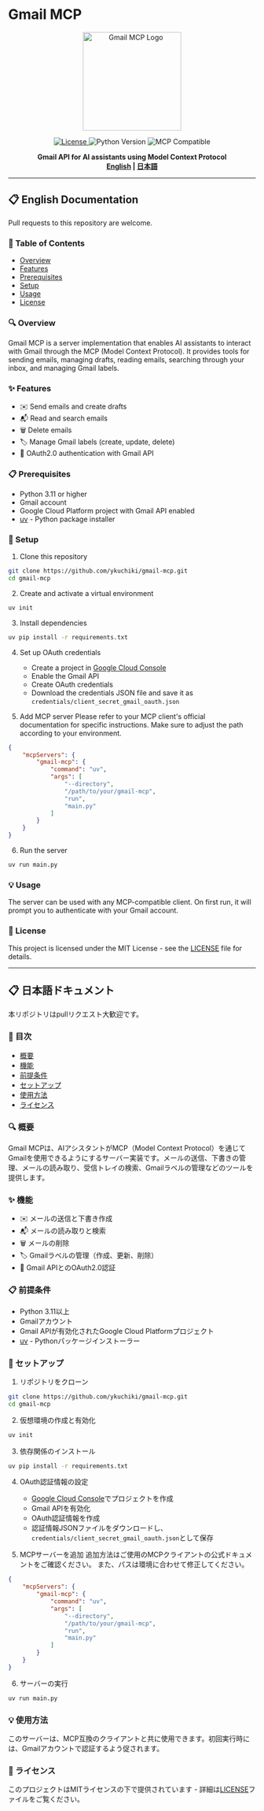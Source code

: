 # Gmail MCP

<p align="center">
  <img src="https://github.com/ykuchiki/gmail-mcp/blob/main/assets/gmail-mcp-logo.png" alt="Gmail MCP Logo" width="200">
</p>

<p align="center">
  <a href="https://github.com/ykuchiki/gmail-mcp/LICENSE">
    <img src="https://img.shields.io/github/license/ykuchiki/gmail-mcp" alt="License">
  </a>
  <img src="https://img.shields.io/badge/python-3.11+-blue.svg" alt="Python Version">
  <img src="https://img.shields.io/badge/MCP-compatible-brightgreen.svg" alt="MCP Compatible">
</p>

<p align="center">
  <b>Gmail API for AI assistants using Model Context Protocol</b><br>
  <b><a href="#english">English</a> | <a href="#japanese">日本語</a></b>
</p>

---

<a id="english"></a>

## 📋 English Documentation

Pull requests to this repository are welcome.

### 📖 Table of Contents
- [Overview](#overview)
- [Features](#features)
- [Prerequisites](#prerequisites)
- [Setup](#setup)
- [Usage](#usage)
- [License](#license)

### 🔍 Overview

Gmail MCP is a server implementation that enables AI assistants to interact with Gmail through the MCP (Model Context Protocol). It provides tools for sending emails, managing drafts, reading emails, searching through your inbox, and managing Gmail labels.

### ✨ Features

- ✉️ Send emails and create drafts
- 📬 Read and search emails 
- 🗑️ Delete emails
- 🏷️ Manage Gmail labels (create, update, delete)
- 🔐 OAuth2.0 authentication with Gmail API

### 📋 Prerequisites

- Python 3.11 or higher
- Gmail account
- Google Cloud Platform project with Gmail API enabled
- [uv](https://github.com/astral-sh/uv) - Python package installer

### 🚀 Setup

1. Clone this repository
```bash
git clone https://github.com/ykuchiki/gmail-mcp.git
cd gmail-mcp
```

2. Create and activate a virtual environment
```bash
uv init
```

3. Install dependencies
```bash
uv pip install -r requirements.txt
```

4. Set up OAuth credentials
   - Create a project in [Google Cloud Console](https://console.cloud.google.com/)
   - Enable the Gmail API
   - Create OAuth credentials
   - Download the credentials JSON file and save it as `credentials/client_secret_gmail_oauth.json`

5. Add MCP server
Please refer to your MCP client's official documentation for specific instructions. Make sure to adjust the path according to your environment.
```json
{
    "mcpServers": {
        "gmail-mcp": {
            "command": "uv",
            "args": [
                "--directory",
                "/path/to/your/gmail-mcp",
                "run",
                "main.py"
            ]
        }
    }
}
```

6. Run the server
```bash
uv run main.py
```

### 💡 Usage

The server can be used with any MCP-compatible client. On first run, it will prompt you to authenticate with your Gmail account.

### 📄 License

This project is licensed under the MIT License - see the [LICENSE](LICENSE) file for details.

---

<a id="japanese"></a>

## 📋 日本語ドキュメント

本リポジトリはpullリクエスト大歓迎です。

### 📖 目次
- [概要](#概要)
- [機能](#機能)
- [前提条件](#前提条件)
- [セットアップ](#セットアップ)
- [使用方法](#使用方法)
- [ライセンス](#ライセンス)

### 🔍 概要

Gmail MCPは、AIアシスタントがMCP（Model Context Protocol）を通じてGmailを使用できるようにするサーバー実装です。メールの送信、下書きの管理、メールの読み取り、受信トレイの検索、Gmailラベルの管理などのツールを提供します。

### ✨ 機能

- ✉️ メールの送信と下書き作成
- 📬 メールの読み取りと検索
- 🗑️ メールの削除
- 🏷️ Gmailラベルの管理（作成、更新、削除）
- 🔐 Gmail APIとのOAuth2.0認証

### 📋 前提条件

- Python 3.11以上
- Gmailアカウント
- Gmail APIが有効化されたGoogle Cloud Platformプロジェクト
- [uv](https://github.com/astral-sh/uv) - Pythonパッケージインストーラー

### 🚀 セットアップ

1. リポジトリをクローン
```bash
git clone https://github.com/ykuchiki/gmail-mcp.git
cd gmail-mcp
```

2. 仮想環境の作成と有効化
```bash
uv init
```

3. 依存関係のインストール
```bash
uv pip install -r requirements.txt
```

4. OAuth認証情報の設定
   - [Google Cloud Console](https://console.cloud.google.com/)でプロジェクトを作成
   - Gmail APIを有効化
   - OAuth認証情報を作成
   - 認証情報JSONファイルをダウンロードし、`credentials/client_secret_gmail_oauth.json`として保存

5. MCPサーバーを追加
追加方法はご使用のMCPクライアントの公式ドキュメントをご確認ください。
また、パスは環境に合わせて修正してください。
```json
{
    "mcpServers": {
        "gmail-mcp": {
            "command": "uv",
            "args": [
                "--directory",
                "/path/to/your/gmail-mcp",
                "run",
                "main.py"
            ]
        }
    }
}
```

6. サーバーの実行
```bash
uv run main.py
```

### 💡 使用方法

このサーバーは、MCP互換のクライアントと共に使用できます。初回実行時には、Gmailアカウントで認証するよう促されます。

### 📄 ライセンス

このプロジェクトはMITライセンスの下で提供されています - 詳細は[LICENSE](LICENSE)ファイルをご覧ください。
